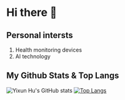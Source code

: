 # Hi there 👋
## Personal intersts
1. Health monitoring devices
2. AI technology
## My Github Stats & Top Langs
![Yixun Hu's GitHub stats](https://github-readme-stats.vercel.app/api?username=Yixun-Hu&show_icons=true)
[![Top Langs](https://github-readme-stats.vercel.app/api/top-langs/?username=Yixun-Hu&langs_count=8&hide=html,css&layout=compact)](https://github.com/aang13/github-radme-stats)

<!--
**Yixun-Hu/Yixun-Hu** is a ✨ _special_ ✨ repository because its `README.md` (this file) appears on your GitHub profile.

Here are some ideas to get you started:

- 🔭 I’m currently working on ML, and I am also interested in Biomedical engineering!
- 🌱 I’m currently learning EE as an undergraduate.
- 👯 I’m looking to collaborate on some interesting projects.
- 🤔 I’m looking for help with python and C++, C# language.
- 💬 Ask me about learning knowledge and coding!
- 📫 How to reach me: TODO
- 😄 Pronouns: TODO
- ⚡ Fun fact: TODO
-->
<!-- - 🔭 Working on health monitoring devices!-->
<!--
- 🔭 I’m currently working on ML, and I am also interested in Biomedical engineering!
- 🌱 I’m currently learning EE as an undergraduate.
- 👯 I’m looking to collaborate on some interesting projects.
- 🤔 I’m looking for help with python and C++, C# language.
- 💬 Ask me about learning knowledge and coding!
-->
